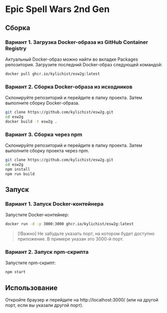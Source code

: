 # Epic Spell Wars 2nd Gen

## Сборка

### Вариант 1. Загрузка Docker-образа из GitHub Container Registry

Актуальный Docker-образ можно найти во вкладке Packages репозитория.
Загрузите последний Docker-образ следующей командой:

```bash
docker pull ghcr.io/kylichist/esw2g:latest
```

### Вариант 2. Сборка Docker-образа из исходников

Склонируйте репозиторий и перейдите в папку проекта.
Затем выполните сборку Docker-образа.

```bash
git clone https://github.com/kylichist/esw2g.git
cd esw2g
docker build -t esw2g .
```

### Вариант 3. Сборка через npm

Склонируйте репозиторий и перейдите в папку проекта.
Затем выполните сборку проекта через npm.

```bash
git clone https://github.com/kylichist/esw2g.git
cd esw2g
npm install
npm run build
```

## Запуск

### Вариант 1. Запуск Docker-контейнера

Запустите Docker-контейнер:

```bash
docker run -d -p 3000:3000 ghcr.io/kylichist/esw2g:latest
```

> [!Важно]
> Не забудьте указать порт, на котором будет доступно приложение. В примере указан это 3000-й порт.

### Вариант 2. Запуск npm-скрипта

Запустите npm-скрипт:

```bash
npm start
```

## Использование

Откройте браузер и перейдите на http://localhost:3000/ (или на другой порт, если вы указали другой порт).

